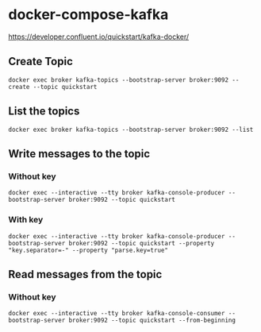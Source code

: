 # docker-compose-kafka
https://developer.confluent.io/quickstart/kafka-docker/
## Create Topic
```
docker exec broker kafka-topics --bootstrap-server broker:9092 --create --topic quickstart
```
## List the topics
```
docker exec broker kafka-topics --bootstrap-server broker:9092 --list
```
## Write messages to the topic
### Without key
```
docker exec --interactive --tty broker kafka-console-producer --bootstrap-server broker:9092 --topic quickstart
```
### With key
```
docker exec --interactive --tty broker kafka-console-producer --bootstrap-server broker:9092 --topic quickstart --property "key.separator=-" --property "parse.key=true"
```
## Read messages from the topic
### Without key
```
docker exec --interactive --tty broker kafka-console-consumer --bootstrap-server broker:9092 --topic quickstart --from-beginning
```

